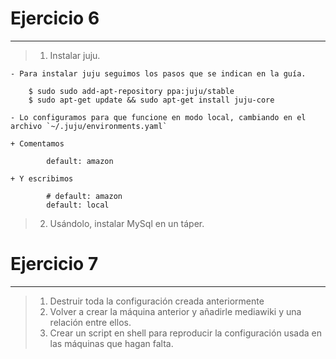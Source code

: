 # Ejercicio 6
-------------

> 1. Instalar juju.

	- Para instalar juju seguimos los pasos que se indican en la guía.

		$ sudo sudo add-apt-repository ppa:juju/stable
		$ sudo apt-get update && sudo apt-get install juju-core

	- Lo configuramos para que funcione en modo local, cambiando en el  archivo `~/.juju/environments.yaml` 

	+ Comentamos

			default: amazon

	+ Y escribimos

			# default: amazon
			default: local



> 2. Usándolo, instalar MySql en un táper.



# Ejercicio 7
-------------

> 1. Destruir toda la configuración creada anteriormente
> 2. Volver a crear la máquina anterior y añadirle mediawiki y una relación entre ellos.
> 3. Crear un script en shell para reproducir la configuración usada en las máquinas que hagan falta.



